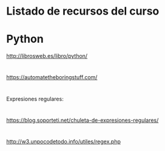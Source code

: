 # Listado de recursos del curso

# Python
http://librosweb.es/libro/python/
#
https://automatetheboringstuff.com/
#
Expresiones regulares:
#
https://blog.soporteti.net/chuleta-de-expresiones-regulares/
#
http://w3.unpocodetodo.info/utiles/regex.php
